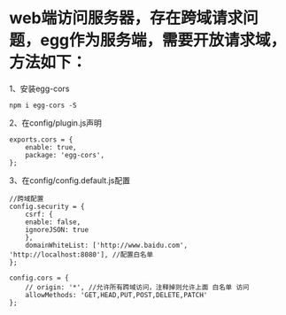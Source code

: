 # web端访问服务器，存在跨域请求问题，egg作为服务端，需要开放请求域，方法如下：
1、安装egg-cors

    npm i egg-cors -S
2、在config/plugin.js声明

    exports.cors = {
        enable: true,
        package: 'egg-cors',
    };
3、在config/config.default.js配置


    //跨域配置
    config.security = {
        csrf: {
        enable: false,
        ignoreJSON: true
        },
        domainWhiteList: ['http://www.baidu.com', 'http://localhost:8080'], //配置白名单
    };
  
    config.cors = {
        // origin: '*', //允许所有跨域访问，注释掉则允许上面 白名单 访问
        allowMethods: 'GET,HEAD,PUT,POST,DELETE,PATCH'
    };
